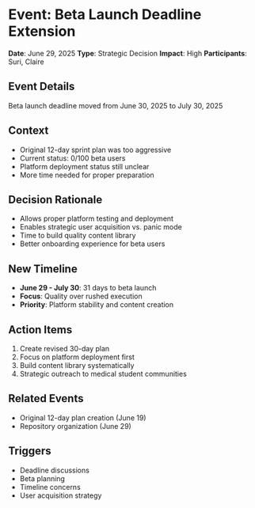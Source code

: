 # Event: Beta Launch Deadline Extension

**Date**: June 29, 2025
**Type**: Strategic Decision
**Impact**: High
**Participants**: Suri, Claire

## Event Details
Beta launch deadline moved from June 30, 2025 to July 30, 2025

## Context
- Original 12-day sprint plan was too aggressive
- Current status: 0/100 beta users
- Platform deployment status still unclear
- More time needed for proper preparation

## Decision Rationale
- Allows proper platform testing and deployment
- Enables strategic user acquisition vs. panic mode
- Time to build quality content library
- Better onboarding experience for beta users

## New Timeline
- **June 29 - July 30**: 31 days to beta launch
- **Focus**: Quality over rushed execution
- **Priority**: Platform stability and content creation

## Action Items
1. Create revised 30-day plan
2. Focus on platform deployment first
3. Build content library systematically
4. Strategic outreach to medical student communities

## Related Events
- Original 12-day plan creation (June 19)
- Repository organization (June 29)

## Triggers
- Deadline discussions
- Beta planning
- Timeline concerns
- User acquisition strategy
